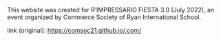 This website was created for R’IMPRESSARIO FIESTA 3.0 (July 2022), an event organized by Commerce Society of Ryan International School.

link (original): https://comsoc21.github.io/.com/

